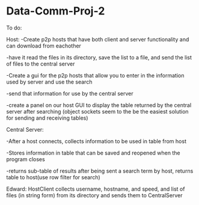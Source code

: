 # Data-Comm-Proj-2

To do:

Host:
-Create p2p hosts that have both client and server functionality and can download from eachother

-have it read the files in its directory, save the list to a file, and send the list of files to the central server

-Create a gui for the p2p hosts that allow you to enter in the information used by server and use the search

-send that information for use by the central server

-create a panel on our host GUI to display the table returned by the central server after searching
(object sockets seem to the be the easiest solution for sending and receiving tables) 

Central Server:

-After a host connects, collects information to be used in table from host

-Stores information in table that can be saved and reopened when the program closes

-returns sub-table of results after being sent a search term by host, returns table to host(use row filter for search)




Edward: HostClient collects username, hostname, and speed, and list of files (in string form) from its directory and sends them to CentralServer
